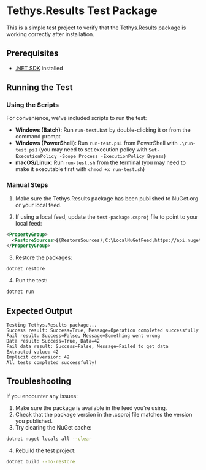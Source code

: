 # Tethys.Results Test Package

This is a simple test project to verify that the Tethys.Results package is working correctly after installation.

## Prerequisites

- [.NET SDK](https://dotnet.microsoft.com/download) installed

## Running the Test

### Using the Scripts

For convenience, we've included scripts to run the test:

- **Windows (Batch)**: Run `run-test.bat` by double-clicking it or from the command prompt
- **Windows (PowerShell)**: Run `run-test.ps1` from PowerShell with `.\run-test.ps1` (you may need to set execution policy with `Set-ExecutionPolicy -Scope Process -ExecutionPolicy Bypass`)
- **macOS/Linux**: Run `run-test.sh` from the terminal (you may need to make it executable first with `chmod +x run-test.sh`)

### Manual Steps

1. Make sure the Tethys.Results package has been published to NuGet.org or your local feed.

2. If using a local feed, update the `test-package.csproj` file to point to your local feed:

```xml
<PropertyGroup>
  <RestoreSources>$(RestoreSources);C:\LocalNuGetFeed;https://api.nuget.org/v3/index.json</RestoreSources>
</PropertyGroup>
```

3. Restore the packages:

```bash
dotnet restore
```

4. Run the test:

```bash
dotnet run
```

## Expected Output

```
Testing Tethys.Results package...
Success result: Success=True, Message=Operation completed successfully
Fail result: Success=False, Message=Something went wrong
Data result: Success=True, Data=42
Fail data result: Success=False, Message=Failed to get data
Extracted value: 42
Implicit conversion: 42
All tests completed successfully!
```

## Troubleshooting

If you encounter any issues:

1. Make sure the package is available in the feed you're using.
2. Check that the package version in the .csproj file matches the version you published.
3. Try clearing the NuGet cache:

```bash
dotnet nuget locals all --clear
```

4. Rebuild the test project:

```bash
dotnet build --no-restore
```
